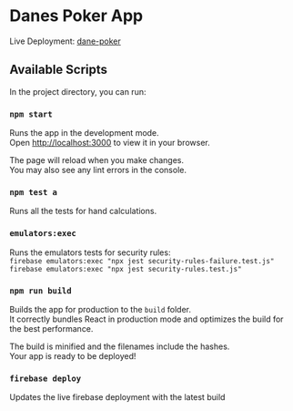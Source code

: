 # Danes Poker App

Live Deployment: [dane-poker](https://dane-poker.web.app/)

## Available Scripts

In the project directory, you can run:

### `npm start`

Runs the app in the development mode.\
Open [http://localhost:3000](http://localhost:3000) to view it in your browser.

The page will reload when you make changes.\
You may also see any lint errors in the console.

### `npm test a`

Runs all the tests for hand calculations.

### `emulators:exec`

Runs the emulators tests for security rules:  
`firebase emulators:exec "npx jest security-rules-failure.test.js"`  
`firebase emulators:exec "npx jest security-rules.test.js"`  

### `npm run build`  

Builds the app for production to the `build` folder.\
It correctly bundles React in production mode and optimizes the build for the best performance.

The build is minified and the filenames include the hashes.\
Your app is ready to be deployed!

### `firebase deploy`  

Updates the live firebase deployment with the latest build
